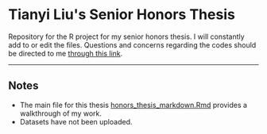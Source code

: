 # Tianyi Liu's Senior Honors Thesis
Repository for the R project for my senior honors thesis. I will constantly add to or edit the files. Questions and concerns regarding the codes should be directed to me [through this link](mailto:tianyi96@live.unc.edu). 

***
## Notes

* The main file for this thesis [honors_thesis_markdown.Rmd](https://github.com/gr8lawrence/seniorHT/blob/master/honors_thesis_markdown.Rmd) provides a walkthrough of my work.
* Datasets have not been uploaded.